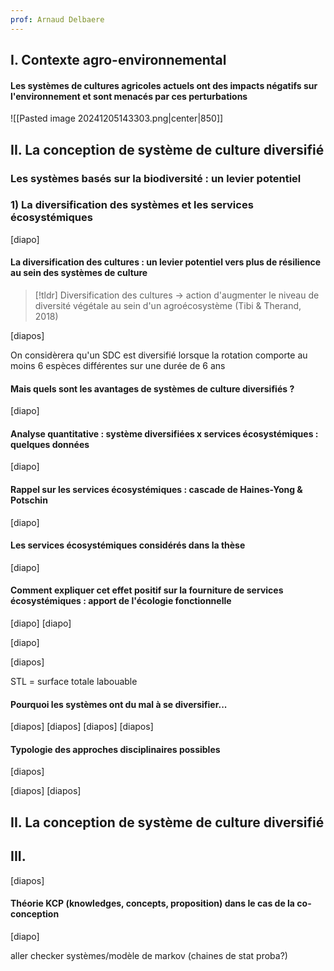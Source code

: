 ```yaml
---
prof: Arnaud Delbaere
---
```


## I. Contexte agro-environnemental

#### Les systèmes de cultures agricoles actuels ont des impacts négatifs sur l'environnement et sont menacés par ces perturbations
![[Pasted image 20241205143303.png|center|850]]

## II. La conception de système de culture diversifié
### Les systèmes basés sur la biodiversité : un levier potentiel 

### 1) La diversification des systèmes et les services écosystémiques



[diapo]

#### La diversification des cultures : un levier potentiel vers plus de résilience au sein des systèmes de culture

>[!tldr] Diversification des cultures -> action d'augmenter le niveau de diversité végétale au sein d'un agroécosystème (Tibi & Therand, 2018)

[diapos]


On considèrera qu'un SDC est diversifié lorsque la rotation comporte au moins 6 espèces différentes sur une durée de 6 ans

#### Mais quels sont les avantages de systèmes de culture diversifiés ?

[diapo]


#### Analyse quantitative : système diversifiées x services écosystémiques : quelques données

[diapo]

#### Rappel sur les services écosystémiques : cascade de Haines-Yong & Potschin 
[diapo]

#### Les services écosystémiques considérés dans la thèse

[diapo]


#### Comment expliquer cet effet positif sur la fourniture de services écosystémiques : apport de l'écologie fonctionnelle

[diapo]
[diapo]

[diapo]

[diapos]

STL = surface totale labouable

#### Pourquoi les systèmes ont du mal à se diversifier...

[diapos]
[diapos]
[diapos]
[diapos]



#### Typologie des approches disciplinaires possibles

[diapos]


[diapos]
[diapos]






## II. La conception de système de culture diversifié



## III. 

[diapos]

#### Théorie KCP (knowledges, concepts, proposition) dans le cas de la co-conception
[diapo]





























aller checker systèmes/modèle de markov (chaines de stat proba?)
